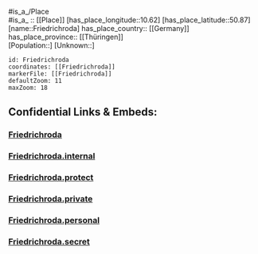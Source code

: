 ﻿---
location: [50.87,10.62] 
mapzoom: [7,12] 
mapmarker: city 
type: City
tags:
- geo/City


SpocWebEntityId: 30285
isDeleted: false
confidential: public

---
#is_a_/Place  
#is_a_ :: [[Place]] 
[has_place_longitude::10.62] 
[has_place_latitude::50.87] 
[name::Friedrichroda] 
has_place_country:: [[Germany]]  
has_place_province:: [[Thüringen]]  
[Population::] 
[Unknown::] 


```leaflet
id: Friedrichroda
coordinates: [[Friedrichroda]] 
markerFile: [[Friedrichroda]] 
defaultZoom: 11 
maxZoom: 18
```


## Confidential Links & Embeds: 

### [Friedrichroda](/_public/Earth/Continent/Europe/Europe~Central/Germany/Germany~East/Thüringen/counties~TH/Gotha/cities~Gotha/Friedrichroda.md) 

### [Friedrichroda.internal](/_internal/Earth/Continent/Europe/Europe~Central/Germany/Germany~East/Thüringen/counties~TH/Gotha/cities~Gotha/Friedrichroda.internal.md) 

### [Friedrichroda.protect](/_protect/Earth/Continent/Europe/Europe~Central/Germany/Germany~East/Thüringen/counties~TH/Gotha/cities~Gotha/Friedrichroda.protect.md) 

### [Friedrichroda.private](/_private/Earth/Continent/Europe/Europe~Central/Germany/Germany~East/Thüringen/counties~TH/Gotha/cities~Gotha/Friedrichroda.private.md) 

### [Friedrichroda.personal](/_personal/Earth/Continent/Europe/Europe~Central/Germany/Germany~East/Thüringen/counties~TH/Gotha/cities~Gotha/Friedrichroda.personal.md) 

### [Friedrichroda.secret](/_secret/Earth/Continent/Europe/Europe~Central/Germany/Germany~East/Thüringen/counties~TH/Gotha/cities~Gotha/Friedrichroda.secret.md) 
